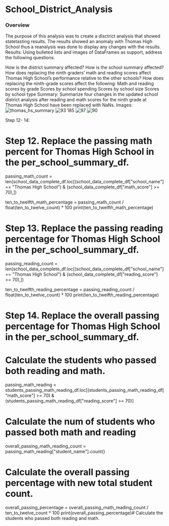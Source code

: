 # School_District_Analysis
### Overview
The purpose of this analysis was to create a disctrict analysis that showed statetasting results. The results showed an anomaly with Thomas High School thus a reanalysis was done to display any changes with the results. 
Results: Using bulleted lists and images of DataFrames as support, address the following questions.

How is the district summary affected?
How is the school summary affected?
How does replacing the ninth graders’ math and reading scores affect Thomas High School’s performance relative to the other schools?
How does replacing the ninth-grade scores affect the following:
Math and reading scores by grade
Scores by school spending
Scores by school size
Scores by school type
Summary: Summarize four changes in the updated school district analysis after reading and math scores for the ninth grade at Thomas High School have been replaced with NaNs.
Images:
![thomas_hs_summary](https://user-images.githubusercontent.com/90741799/137820255-c4bc07c7-3980-4133-be55-428a56a6d35c.png)
![93 185](https://user-images.githubusercontent.com/90741799/137820698-1ed12295-a220-4e28-b2a7-2a54c0388f28.png)
![97](https://user-images.githubusercontent.com/90741799/137820800-a31ac897-cd14-4fd9-9db5-c33e113a2da9.png)
![90](https://user-images.githubusercontent.com/90741799/137820874-7ab0fc3c-9b6c-45c1-99ab-bf0b25c50c06.png)


Step 12- 14:
# Step 12. Replace the passing math percent for Thomas High School in the per_school_summary_df.
passing_math_count = len(school_data_complete_df.loc[(school_data_complete_df["school_name"] == "Thomas High School") & (school_data_complete_df["math_score"] >= 70),])

ten_to_twelfth_math_percentage =  passing_math_count / float(ten_to_twelve_count) * 100
print(ten_to_twelfth_math_percentage)


# Step 13. Replace the passing reading percentage for Thomas High School in the per_school_summary_df.
passing_reading_count = len(school_data_complete_df.loc[(school_data_complete_df["school_name"] == "Thomas High School") & (school_data_complete_df["reading_score"] >= 70),])

ten_to_twelfth_reading_percentage =  passing_reading_count / float(ten_to_twelve_count) * 100
print(ten_to_twelfth_reading_percentage)
# Step 14. Replace the overall passing percentage for Thomas High School in the per_school_summary_df.
# Calculate the students who passed both reading and math.
passing_math_reading = students_passing_math_reading_df.loc[(students_passing_math_reading_df["math_score"] >= 70)
                                               & (students_passing_math_reading_df["reading_score"] >= 70)]
# Calculate the num of students who passed both math and reading
overall_passing_math_reading_count = passing_math_reading["student_name"].count()



# Calculate the overall passing percentage with new total student count.
overall_passing_percentage = overall_passing_math_reading_count / ten_to_twelve_count * 100
print(overall_passing_percentage)# Calculate the students who passed both reading and math.

